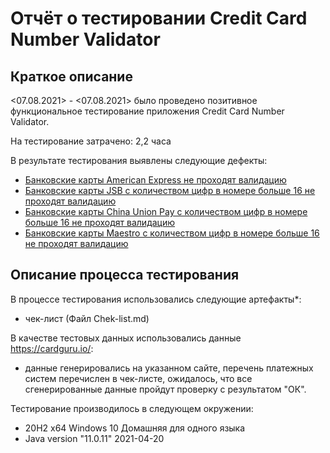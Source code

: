 # Отчёт о тестировании Credit Card Number Validator

## Краткое описание

<07.08.2021> - <07.08.2021> было проведено позитивное функциональное тестирование 
приложения Credit Card Number Validator.

На тестирование затрачено: 2,2 часа

В результате тестирования выявлены следующие дефекты:
* [Банковские карты American Express не проходят валидацию](https://github.com/Chernasov/JavaQAHomework-1.1.-1/issues/1#issue-963212547)
* [Банковские карты JSB с количеством цифр в номере больше 16 не проходят валидацию](https://github.com/Chernasov/JavaQAHomework-1.1.-1/issues/2#issue-963213660)
* [Банковские карты China Union Pay с количеством цифр в номере больше 16 не проходят валидацию](https://github.com/Chernasov/JavaQAHomework-1.1.-1/issues/3#issue-963214230)
* [Банковские карты Maestro с количеством цифр в номере больше 16 не проходят валидацию](https://github.com/Chernasov/JavaQAHomework-1.1.-1/issues/4#issue-963214508)

## Описание процесса тестирования

В процессе тестирования использовались следующие артефакты*:
* чек-лист (Файл Chek-list.md)

В качестве тестовых данных использовались данные <https://cardguru.io/>:
* данные генерировались на указанном сайте, перечень платежных систем перечислен в чек-листе, ожидалось, что все сгенерированные данные пройдут проверку с результатом "ОК".

Тестирование производилось в следующем окружении:
* 20H2 x64 Windows 10 Домашняя для одного языка
* Java version "11.0.11" 2021-04-20
